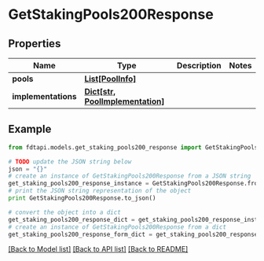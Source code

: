 # GetStakingPools200Response


## Properties
Name | Type | Description | Notes
------------ | ------------- | ------------- | -------------
**pools** | [**List[PoolInfo]**](PoolInfo.md) |  | 
**implementations** | [**Dict[str, PoolImplementation]**](PoolImplementation.md) |  | 

## Example

```python
from fdtapi.models.get_staking_pools200_response import GetStakingPools200Response

# TODO update the JSON string below
json = "{}"
# create an instance of GetStakingPools200Response from a JSON string
get_staking_pools200_response_instance = GetStakingPools200Response.from_json(json)
# print the JSON string representation of the object
print GetStakingPools200Response.to_json()

# convert the object into a dict
get_staking_pools200_response_dict = get_staking_pools200_response_instance.to_dict()
# create an instance of GetStakingPools200Response from a dict
get_staking_pools200_response_form_dict = get_staking_pools200_response.from_dict(get_staking_pools200_response_dict)
```
[[Back to Model list]](../README.md#documentation-for-models) [[Back to API list]](../README.md#documentation-for-api-endpoints) [[Back to README]](../README.md)


